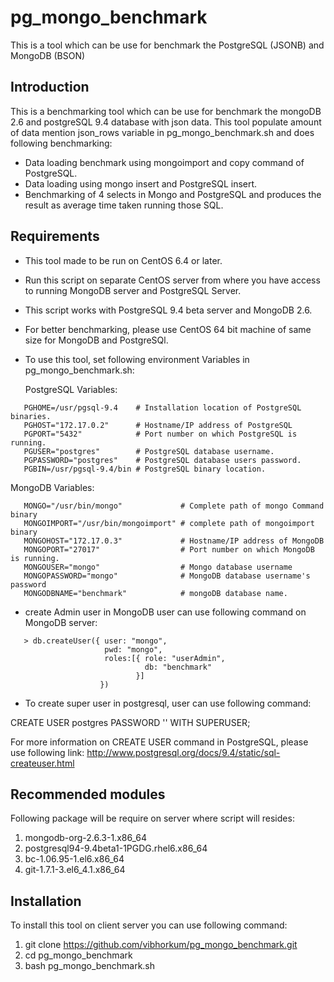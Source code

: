 pg_mongo_benchmark
==================

This is a tool which can be use for benchmark the PostgreSQL (JSONB) and MongoDB (BSON)

Introduction
-------------

This is a benchmarking tool which can be use for benchmark the mongoDB 2.6 and postgreSQL 9.4 database with json data.
This tool populate amount of data mention json_rows variable in pg_mongo_benchmark.sh and does following benchmarking:
* Data loading benchmark using mongoimport and copy command of PostgreSQL.
* Data loading using mongo insert and PostgreSQL insert.
* Benchmarking of 4 selects in Mongo and PostgreSQL and produces the result as average time taken running those SQL.

Requirements
------------

* This tool made to be run on CentOS 6.4 or later.
* Run this script on separate CentOS server from where you have access to running MongoDB server and PostgreSQL Server.
* This script works with PostgreSQL 9.4 beta server and MongoDB 2.6.
* For better benchmarking, please use CentOS 64 bit machine of same size for MongoDB and PostgreSQl.
* To use this tool, set following environment Variables in pg_mongo_benchmark.sh:


  PostgreSQL Variables:
```   
   PGHOME=/usr/pgsql-9.4    # Installation location of PostgreSQL binaries.
   PGHOST="172.17.0.2"      # Hostname/IP address of PostgreSQL
   PGPORT="5432"            # Port number on which PostgreSQL is running.
   PGUSER="postgres"        # PostgreSQL database username.
   PGPASSWORD="postgres"    # PostgreSQL database users password.
   PGBIN=/usr/pgsql-9.4/bin # PostgreSQL binary location.
```

  MongoDB Variables:

```
   MONGO="/usr/bin/mongo"             # Complete path of mongo Command binary
   MONGOIMPORT="/usr/bin/mongoimport" # complete path of mongoimport binary
   MONGOHOST="172.17.0.3"             # Hostname/IP address of MongoDB
   MONGOPORT="27017"                  # Port number on which MongoDB is running.
   MONGOUSER="mongo"                  # Mongo database username
   MONGOPASSWORD="mongo"              # MongoDB database username's password
   MONGODBNAME="benchmark"            # mongoDB database name.
```

* create Admin user in MongoDB user can use following command on MongoDB server:
```
   > db.createUser({ user: "mongo",
                     pwd: "mongo",
                     roles:[{ role: "userAdmin",
                              db: "benchmark"
                            }]
                    })
```

* To create super user in postgresql, user can use following command:

CREATE USER postgres PASSWORD '<password>' WITH SUPERUSER;


For more information on CREATE USER command in PostgreSQL, please use following link:
   http://www.postgresql.org/docs/9.4/static/sql-createuser.html

Recommended modules
--------------------
  Following package will be require on server where script will resides:
  1. mongodb-org-2.6.3-1.x86_64
  2. postgresql94-9.4beta1-1PGDG.rhel6.x86_64
  3. bc-1.06.95-1.el6.x86_64
  4. git-1.7.1-3.el6_4.1.x86_64

Installation
------------

To install this tool on client server you can use following command:

1. git clone https://github.com/vibhorkum/pg_mongo_benchmark.git
2. cd pg_mongo_benchmark
3. bash pg_mongo_benchmark.sh

